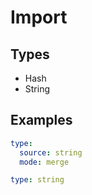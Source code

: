 # Import



## Types

* Hash
* String



## Examples

```yaml
type:
  source: string
  mode: merge
```

```yaml
type: string

```
